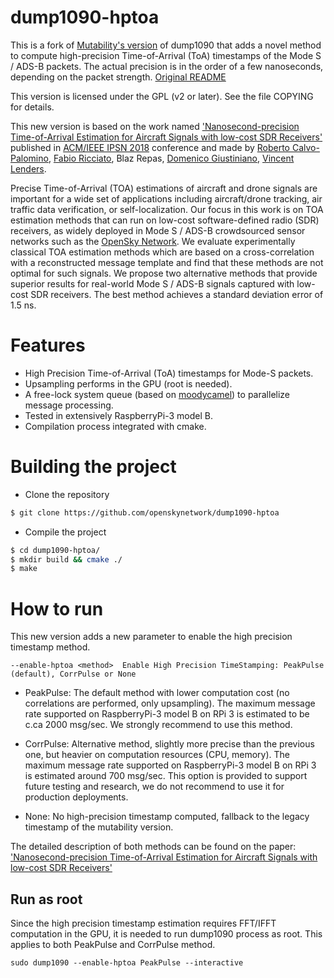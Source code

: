 # dump1090-hptoa

This is a fork of [Mutability's version](https://github.com/mutability/dump1090)
 of dump1090 that adds a novel method to compute high-precision Time-of-Arrival (ToA) 
 timestamps of the Mode S / ADS-B packets. The actual precision is in the order of a 
 few nanoseconds, depending on the packet strength. [Original README](README-mutability.md)

This version is licensed under the GPL (v2 or later).
See the file COPYING for details.

This new version is based on the work named ['Nanosecond-precision Time-of-Arrival Estimation for Aircraft Signals with low-cost SDR Receivers'](http://eprints.networks.imdea.org/1768/)
published in [ACM/IEEE IPSN 2018](http://ipsn.acm.org/2018/program.html) conference and made by 
[Roberto Calvo-Palomino](http://people.networks.imdea.org/~roberto_calvo/),
 [Fabio Ricciato](https://scholar.google.it/citations?user=skJbNQQAAAAJ&hl=it&oi=ao), 
 Blaz Repas, [Domenico Giustiniano](http://people.networks.imdea.org/~domenico_giustiniano/), [Vincent Lenders](http://www.lenders.ch/).

Precise Time-of-Arrival (TOA) estimations of aircraft and drone signals are 
important for a wide set of applications including aircraft/drone tracking, 
air traffic data verification, or self-localization. Our focus in this work 
is on TOA estimation methods that can run on low-cost software-defined radio 
(SDR) receivers, as widely deployed in Mode S / ADS-B crowdsourced sensor 
networks such as the [OpenSky Network](https://opensky-network.org/). 
We evaluate experimentally classical 
TOA estimation methods which are based on a cross-correlation with a 
reconstructed message template and find that these methods are not optimal 
for such signals. We propose two alternative methods that provide superior 
results for real-world Mode S / ADS-B signals captured with low-cost SDR 
receivers. The best method achieves a standard deviation error of 1.5 ns. 

# Features

* High Precision Time-of-Arrival (ToA) timestamps for Mode-S packets.
* Upsampling performs in the GPU (root is needed).
* A free-lock system queue (based on [moodycamel](https://github.com/cameron314/readerwriterqueue)) to parallelize message processing.
* Tested in extensively RaspberryPi-3 model B.
* Compilation process integrated with cmake.

# Building the project

* Clone the repository
```bash
$ git clone https://github.com/openskynetwork/dump1090-hptoa
```

* Compile the project
```bash
$ cd dump1090-hptoa/
$ mkdir build && cmake ./
$ make
```

# How to run

This new version adds a new parameter to enable the high precision timestamp method.

````
--enable-hptoa <method>  Enable High Precision TimeStamping: PeakPulse (default), CorrPulse or None
````

* PeakPulse: The default method with lower computation cost (no correlations are performed, only upsampling). The maximum message rate supported on RaspberryPi-3 model B on RPi 3  is estimated to be c.ca 2000 msg/sec.     We strongly recommend to use this method. 
  
* CorrPulse: Alternative method, slightly more precise than the previous one, but heavier on computation resources (CPU, memory). The maximum message rate supported on RaspberryPi-3 model B on RPi 3  is estimated around 700 msg/sec.     This option is provided to support future testing and research, we do not recommend to use it for production deployments. 

* None: No high-precision timestamp computed,  fallback to the legacy timestamp of the mutability version.

The detailed description of both methods can be found on the paper:  ['Nanosecond-precision Time-of-Arrival Estimation for Aircraft Signals with low-cost SDR Receivers'](http://eprints.networks.imdea.org/1768/)
 
## Run as root

Since the high precision timestamp estimation requires FFT/IFFT computation in the GPU, it is needed to run dump1090 process as root. This applies to both PeakPulse and CorrPulse method.


````
sudo dump1090 --enable-hptoa PeakPulse --interactive
````
